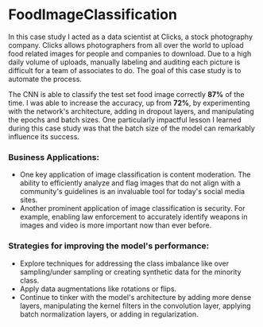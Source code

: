 # FoodImageClassification

In this case study I acted as a data scientist at Clicks, a stock photography company. Clicks allows photographers from all over the world to upload food related images for people and companies to download. Due to a high daily volume of uploads, manually labeling and auditing each picture is difficult for a team of associates to do. The goal of this case study is to automate the process.

The CNN is able to classify the test set food image correctly **87%** of the time. I was able to increase the accuracy, up from **72%**, by experimenting with the network's architecture, adding in dropout layers, and manipulating the epochs and batch sizes. One particularly impactful lesson I learned during this case study was that the batch size of the model can remarkably influence its success.

### Business Applications:
* One key application of image classification is content moderation. The ability to efficiently analyze and flag images that do not align with a community's guidelines is an invaluable tool for today's social media sites.
* Another prominent application  of image classification is security. For example, enabling law enforcement to accurately identify weapons in images and video is more important now than ever before.

### Strategies for improving the model's performance:
* Explore techniques for addressing the class imbalance like over sampling/under sampling or creating synthetic data for the minority class.
* Apply data augmentations like rotations or flips.
* Continue to tinker with the model's architecture by adding more dense layers, manipulating the kernel filters in the convolution layer, applying batch normalization layers, or adding in regularization.
